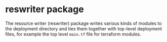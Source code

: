 # reswriter package

The resource writer (reswriter) package writes various kinds of modules to the
deployment directory and ties them together with top-level deployment files, for
example the top level `main.tf` file for terraform modules.
